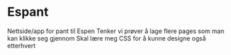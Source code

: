 # Espant
Nettside/app for pant til Espen
Tenker vi prøver å lage flere pages som man kan klikke seg gjennom
Skal lære meg CSS for å kunne designe også etterhvert

